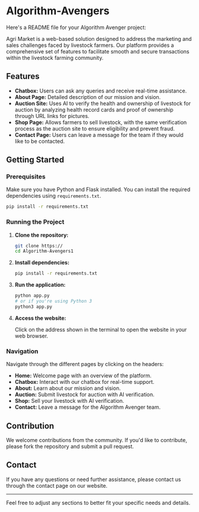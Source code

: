 # Algorithm-Avengers
Here's a README file for your Algorithm Avenger project:

Agri Market is a web-based solution designed to address the marketing and sales challenges faced by livestock farmers. Our platform provides a comprehensive set of features to facilitate smooth and secure transactions within the livestock farming community.

## Features

- **Chatbox:** Users can ask any queries and receive real-time assistance.
- **About Page:** Detailed description of our mission and vision.
- **Auction Site:** Uses AI to verify the health and ownership of livestock for auction by analyzing health record cards and proof of ownership through URL links for pictures.
- **Shop Page:** Allows farmers to sell livestock, with the same verification process as the auction site to ensure eligibility and prevent fraud.
- **Contact Page:** Users can leave a message for the team if they would like to be contacted.

## Getting Started

### Prerequisites

Make sure you have Python and Flask installed. You can install the required dependencies using `requirements.txt`.

```bash
pip install -r requirements.txt
```

### Running the Project

1. **Clone the repository:**

   ```bash
   git clone https://
   cd Algorithm-Avengers1
   ```

2. **Install dependencies:**

   ```bash
   pip install -r requirements.txt
   ```

3. **Run the application:**

   ```bash
   python app.py
   # or if you're using Python 3
   python3 app.py
   ```

4. **Access the website:**

   Click on the address shown in the terminal to open the website in your web browser.

### Navigation

Navigate through the different pages by clicking on the headers:

- **Home:** Welcome page with an overview of the platform.
- **Chatbox:** Interact with our chatbox for real-time support.
- **About:** Learn about our mission and vision.
- **Auction:** Submit livestock for auction with AI verification.
- **Shop:** Sell your livestock with AI verification.
- **Contact:** Leave a message for the Algorithm Avenger team.

## Contribution

We welcome contributions from the community. If you'd like to contribute, please fork the repository and submit a pull request.

## Contact

If you have any questions or need further assistance, please contact us through the contact page on our website.

---

Feel free to adjust any sections to better fit your specific needs and details.
